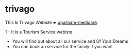 # trivago

This Is Trivago Webiste ➽ [upasham-medicare](https://trivago-dbd5f.web.app/).

1 - It is a Tourism Service webiste
<br/>

- You will find out about all our service and Of Your Dreams
  <br/>
- You can book an service for the family if you want
